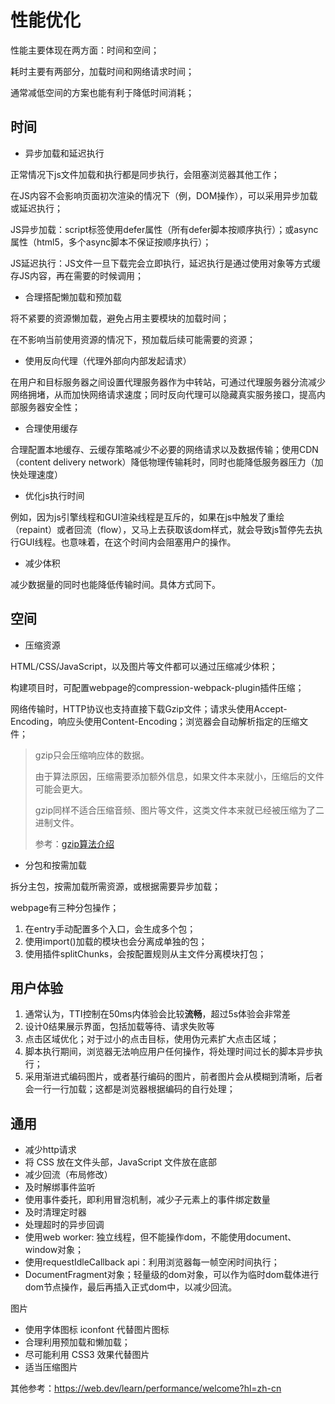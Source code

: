 # 性能优化

性能主要体现在两方面：时间和空间；

耗时主要有两部分，加载时间和网络请求时间；

通常减低空间的方案也能有利于降低时间消耗；



## 时间

- 异步加载和延迟执行

正常情况下js文件加载和执行都是同步执行，会阻塞浏览器其他工作；

在JS内容不会影响页面初次渲染的情况下（例，DOM操作），可以采用异步加载或延迟执行；

JS异步加载：script标签使用defer属性（所有defer脚本按顺序执行）；或async属性（html5，多个async脚本不保证按顺序执行）；

JS延迟执行：JS文件一旦下载完会立即执行，延迟执行是通过使用对象等方式缓存JS内容，再在需要的时候调用；

- 合理搭配懒加载和预加载

将不紧要的资源懒加载，避免占用主要模块的加载时间；

在不影响当前使用资源的情况下，预加载后续可能需要的资源；

- 使用反向代理（代理外部向内部发起请求）

在用户和目标服务器之间设置代理服务器作为中转站，可通过代理服务器分流减少网络拥堵，从而加快网络请求速度；同时反向代理可以隐藏真实服务接口，提高内部服务器安全性；

- 合理使用缓存

合理配置本地缓存、云缓存策略减少不必要的网络请求以及数据传输；使用CDN（content delivery network）降低物理传输耗时，同时也能降低服务器压力（加快处理速度）

- 优化js执行时间

例如，因为js引擎线程和GUI渲染线程是互斥的，如果在js中触发了重绘（repaint）或者回流（flow），又马上去获取该dom样式，就会导致js暂停先去执行GUI线程。也意味着，在这个时间内会阻塞用户的操作。

- 减少体积

减少数据量的同时也能降低传输时间。具体方式同下。



## 空间

- 压缩资源

HTML/CSS/JavaScript，以及图片等文件都可以通过压缩减少体积；

构建项目时，可配置webpage的compression-webpack-plugin插件压缩；

网络传输时，HTTP协议也支持直接下载Gzip文件；请求头使用Accept-Encoding，响应头使用Content-Encoding；浏览器会自动解析指定的压缩文件；

> gzip只会压缩响应体的数据。
>
> 由于算法原因，压缩需要添加额外信息，如果文件本来就小，压缩后的文件可能会更大。
>
> gzip同样不适合压缩音频、图片等文件，这类文件本来就已经被压缩为了二进制文件。
>
> 参考：[gzip算法介绍](https://segmentfault.com/a/1190000020386580)

- 分包和按需加载

拆分主包，按需加载所需资源，或根据需要异步加载；

webpage有三种分包操作；

1. 在entry手动配置多个入口，会生成多个包；
2. 使用import()加载的模块也会分离成单独的包；
3. 使用插件splitChunks，会按配置规则从主文件分离模块打包；



## 用户体验

1. 通常认为，TTI控制在50ms内体验会比较**流畅**，超过5s体验会非常差
2. 设计0结果展示界面，包括加载等待、请求失败等
3. 点击区域优化；对于过小的点击目标，使用伪元素扩大点击区域；
4. 脚本执行期间，浏览器无法响应用户任何操作，将处理时间过长的脚本异步执行；
5. 采用渐进式编码图片，或者基行编码的图片，前者图片会从模糊到清晰，后者会一行一行加载；这都是浏览器根据编码的自行处理；



## 通用

- 减少http请求
- 将 CSS 放在文件头部，JavaScript 文件放在底部
- 减少回流（布局修改）
- 及时解绑事件监听
- 使用事件委托，即利用冒泡机制，减少子元素上的事件绑定数量
- 及时清理定时器
- 处理超时的异步回调
- 使用web worker: 独立线程，但不能操作dom，不能使用document、window对象；
- 使用requestIdleCallback api：利用浏览器每一帧空闲时间执行；
- DocumentFragment对象；轻量级的dom对象，可以作为临时dom载体进行dom节点操作，最后再插入正式dom中，以减少回流。

图片

- 使用字体图标 iconfont 代替图片图标
- 合理利用预加载和懒加载；
- 尽可能利用 CSS3 效果代替图片
- 适当压缩图片



其他参考：https://web.dev/learn/performance/welcome?hl=zh-cn
